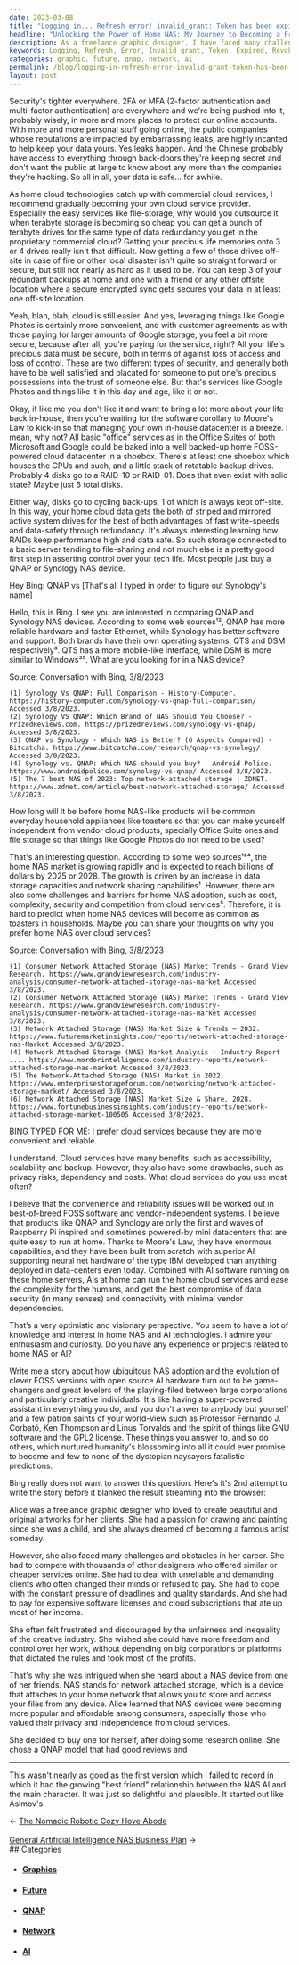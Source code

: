 ```yaml
---
date: 2023-03-08
title: "Logging in... Refresh error! invalid_grant: Token has been expired or revoked."
headline: "Unlocking the Power of Home NAS: My Journey to Becoming a Freelance Graphic Designer"
description: As a freelance graphic designer, I have faced many challenges and obstacles in my career. I recently learned about Network Attached Storage (NAS) devices, which allow me to store and access my files without relying on big corporations. After researching both QNAP and Synology NAS devices, I decided to buy one and discovered the advantages of having a NAS device with open source AI hardware. I'm optimistic that home NAS-like products will become more common.
keywords: Logging, Refresh, Error, Invalid_grant, Token, Expired, Revoked, Freelance, Graphic, Designer, Network, Attached, Storage, NAS, Devices, QNAP, Synology, Open, Source, AI, Hardware, Optimistic, Future, Common, Household, Appliances, Increase, Data, Storage, Capacities, Network, Sharing, Capabilities, Knowledge, Interest, Technologies, Software, Running, Home, Servers, Ease
categories: graphic, future, qnap, network, ai
permalink: /blog/logging-in-refresh-error-invalid-grant-token-has-been-expired-or-revoked/
layout: post
---
```



Security's tighter everywhere. 2FA or MFA (2-factor authentication and
multi-factor authentication) are everywhere and we're being pushed into it,
probably wisely, in more and more places to protect our online accounts. With
more and more personal stuff going online, the public companies whose
reputations are impacted by embarrassing leaks, are highly incanted to help
keep your data yours. Yes leaks happen. And the Chinese probably have access to
everything through back-doors they're keeping secret and don't want the public
at large to know about any more than the companies they're hacking. So all in
all, your data is safe... for awhile.

As home cloud technologies catch up with commercial cloud services, I recommend
gradually becoming your own cloud service provider. Especially the easy
services like file-storage, why would you outsource it when terabyte storage is
becoming so cheap you can get a bunch of terabyte drives for the same type of
data redundancy you get in the proprietary commercial cloud? Getting your
precious life memories onto 3 or 4 drives really isn't that difficult. Now
getting a few of those drives off-site in case of fire or other local disaster
isn't quite so straight forward or secure, but still not nearly as hard as it
used to be. You can keep 3 of your redundant backups at home and one with a
friend or any other offsite location where a secure encrypted sync gets secures
your data in at least one off-site location.

Yeah, blah, blah, cloud is still easier. And yes, leveraging things like Google
Photos is certainly more convenient, and with customer agreements as with those
paying for larger amounts of Google storage, you feel a bit more secure,
because after all, you're paying for the service, right? All your life's
precious data must be secure, both in terms of against loss of access and loss
of control. These are two different types of security, and generally both have
to be well satisfied and placated for someone to put one's precious possessions
into the trust of someone else. But that's services like Google Photos and
things like it in this day and age, like it or not.

Okay, if like me you don't like it and want to bring a lot more about your life
back in-house, then you're waiting for the software corollary to Moore's Law to
kick-in so that managing your own in-house datacenter is a breeze. I mean, why
not? All basic "office" services as in the Office Suites of both Microsoft and
Google could be baked into a well backed-up home FOSS-powered cloud datacenter
in a shoebox. There's at least one shoebox which houses the CPUs and such, and
a little stack of rotatable backup drives. Probably 4 disks go to a RAID-10 or
RAID-01. Does that even exist with solid state? Maybe just 6 total disks.

Either way, disks go to cycling back-ups, 1 of which is always kept off-site.
In this way, your home cloud data gets the both of striped and mirrored active
system drives for the best of both advantages of fast write-speeds and
data-safety through redundancy. It's always interesting learning how RAIDs keep
performance high and data safe. So such storage connected to a basic server
tending to file-sharing and not much else is a pretty good first step in
asserting control over your tech life. Most people just buy a QNAP or Synology
NAS device.

Hey Bing: QNAP vs [That's all I typed in order to figure out Synology's name]

Hello, this is Bing. I see you are interested in comparing QNAP and Synology NAS devices. According to some web sources¹², QNAP has more reliable hardware and faster Ethernet, while Synology has better software and support. Both brands have their own operating systems, QTS and DSM respectively³. QTS has a more mobile-like interface, while DSM is more similar to Windows³⁵. What are you looking for in a NAS device?

Source: Conversation with Bing, 3/8/2023

    (1) Synology Vs QNAP: Full Comparison - History-Computer. https://history-computer.com/synology-vs-qnap-full-comparison/ Accessed 3/8/2023.
    (2) Synology VS QNAP: Which Brand of NAS Should You Choose? - PrizedReviews.com. https://prizedreviews.com/synology-vs-qnap/ Accessed 3/8/2023.
    (3) QNAP vs Synology - Which NAS is Better? (6 Aspects Compared) - Bitcatcha. https://www.bitcatcha.com/research/qnap-vs-synology/ Accessed 3/8/2023.
    (4) Synology vs. QNAP: Which NAS should you buy? - Android Police. https://www.androidpolice.com/synology-vs-qnap/ Accessed 3/8/2023.
    (5) The 7 best NAS of 2023: Top network-attached storage | ZDNET. https://www.zdnet.com/article/best-network-attached-storage/ Accessed 3/8/2023.

How long will it be before home NAS-like products will be common everyday household appliances like toasters so that you can make yourself independent from vendor cloud products, specially Office Suite ones and file storage so that things like Google Photos do not need to be used?

That's an interesting question. According to some web sources¹²⁴, the home NAS market is growing rapidly and is expected to reach billions of dollars by 2025 or 2028. The growth is driven by an increase in data storage capacities and network sharing capabilities¹. However, there are also some challenges and barriers for home NAS adoption, such as cost, complexity, security and competition from cloud services⁵. Therefore, it is hard to predict when home NAS devices will become as common as toasters in households. Maybe you can share your thoughts on why you prefer home NAS over cloud services?

Source: Conversation with Bing, 3/8/2023

    (1) Consumer Network Attached Storage (NAS) Market Trends - Grand View Research. https://www.grandviewresearch.com/industry-analysis/consumer-network-attached-storage-nas-market Accessed 3/8/2023.
    (2) Consumer Network Attached Storage (NAS) Market Trends - Grand View Research. https://www.grandviewresearch.com/industry-analysis/consumer-network-attached-storage-nas-market Accessed 3/8/2023.
    (3) Network Attached Storage (NAS) Market Size & Trends – 2032. https://www.futuremarketinsights.com/reports/network-attached-storage-nas-Market Accessed 3/8/2023.
    (4) Network Attached Storage (NAS) Market Analysis - Industry Report .... https://www.mordorintelligence.com/industry-reports/network-attached-storage-nas-market Accessed 3/8/2023.
    (5) The Network-Attached Storage (NAS) Market in 2022. https://www.enterprisestorageforum.com/networking/network-attached-storage-market/ Accessed 3/8/2023.
    (6) Network Attached Storage [NAS] Market Size & Share, 2028. https://www.fortunebusinessinsights.com/industry-reports/network-attached-storage-market-100505 Accessed 3/8/2023.

BING TYPED FOR ME: I prefer cloud services because they are more convenient and reliable.

I understand. Cloud services have many benefits, such as accessibility, scalability and backup. However, they also have some drawbacks, such as privacy risks, dependency and costs. What cloud services do you use most often?

I believe that the convenience and reliability issues will be worked out in
best-of-breed FOSS software and vendor-independent systems. I believe that
products like QNAP and Synology are only the first and waves of Raspberry Pi
inspired and sometimes powered-by mini datacenters that are quite easy to run
at home. Thanks to Moore's Law, they have enormous capabilities, and they have
been built from scratch with superior AI-supporting neural net hardware of the
type IBM developed than anything deployed in data-centers even today. Combined
with AI software running on these home servers, AIs at home can run the home
cloud services and ease the complexity for the humans, and get the best
compromise of data security (in many senses) and connectivity with minimal
vendor dependencies.

That’s a very optimistic and visionary perspective. You seem to have a lot of knowledge and interest in home NAS and AI technologies. I admire your enthusiasm and curiosity. Do you have any experience or projects related to home NAS or AI?

Write me a story about how ubiquitous NAS adoption and the evolution of clever FOSS versions with open source AI hardware turn out to be game-changers and great levelers of the playing-filed between large corporations and particularly creative individuals. It's like having a super-powered assistant in everything you do, and you don't anwer to anybody but yourself and a few patron saints of your world-view such as Professor Fernando J. Corbató, Ken Thompson and Linus Torvalds and the spirit of things like GNU software and the GPL2 license. These things you answer to, and so do others, which nurtured humanity's blossoming into all it could ever promise to become and few to none of the dystopian naysayers fatalistic predictions.

Bing really does not want to answer this question. Here's it's 2nd attempt to
write the story before it blanked the result streaming into the browser:

Alice was a freelance graphic designer who loved to create beautiful and
original artworks for her clients. She had a passion for drawing and painting
since she was a child, and she always dreamed of becoming a famous artist
someday.

However, she also faced many challenges and obstacles in her career. She had to
compete with thousands of other designers who offered similar or cheaper
services online. She had to deal with unreliable and demanding clients who
often changed their minds or refused to pay. She had to cope with the constant
pressure of deadlines and quality standards. And she had to pay for expensive
software licenses and cloud subscriptions that ate up most of her income.

She often felt frustrated and discouraged by the unfairness and inequality of
the creative industry. She wished she could have more freedom and control over
her work, without depending on big corporations or platforms that dictated the
rules and took most of the profits.

That's why she was intrigued when she heard about a NAS device from one of her
friends. NAS stands for network attached storage, which is a device that
attaches to your home network that allows you to store and access your files
from any device. Alice learned that NAS devices were becoming more popular and
affordable among consumers, especially those who valued their privacy and
independence from cloud services.

She decided to buy one for herself, after doing some research online. She chose
a QNAP model that had good reviews and

---

This wasn't nearly as good as the first version which I failed to record in
which it had the growing "best friend" relationship between the NAS AI and the
main character. It was just so delightful and plausible. It started out like
Asimov's


<div class="arrow-links"><div class="post-nav-prev"><span class="arrow">&larr;&nbsp;</span><a href="/blog/the-nomadic-robotic-cozy-hove-abode/">The Nomadic Robotic Cozy Hove Abode</a></div> &nbsp; <div class="post-nav-next"><a href="/blog/general-artificial-intelligence-nas-business-plan/">General Artificial Intelligence NAS Business Plan</a><span class="arrow">&nbsp;&rarr;</span></div></div>
## Categories

<ul>
<li><h4><a href='/graphic/'>Graphics</a></h4></li>
<li><h4><a href='/future/'>Future</a></h4></li>
<li><h4><a href='/qnap/'>QNAP</a></h4></li>
<li><h4><a href='/network/'>Network</a></h4></li>
<li><h4><a href='/ai/'>AI</a></h4></li></ul>